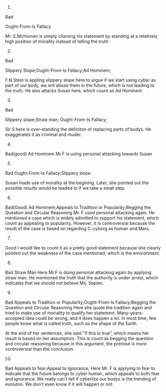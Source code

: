 1. 
Bad

Ought-From-Is Fallacy

Mr. S.McHuman is simply cliaming his statement by standing at a relatively high position of morality instead of telling the truth.

2.
Bad

Slippery Slope;Ought-From-Is Fallacy;Ad Hominem;


F.N.Stein is appling slippery slope here to argue if we start using cyber as part of our body, we will abuse them in the future, which is not leading to the truth. He also attacks Susan here, which count as Ad Hominem.

3.
Bad

Slippery slope;Straw man; Ought-From-Is Fallacy;

Sir S here is over-standing the definiton of replacing parts of bodys. He exaggerates it as criminal and muder.

4.
Bad(good)
Ad Hominem
Mr.F is using personal attacking towards Susan

5.
Bad
Ought-From-Is Fallacy;Slippery slope

Susan made use of morality at the begining. Later, she pointed out the possible results would be leaded to if we take a small step.

6.
Bad(Good)
Ad Hominem;Appeals to Tradition or Popularity;Begging the Question and Circular Reasoning
Mr. F used personal attacking again. He mentioned a case which is widely admitted to support his statement, which count as appealing to popularity. However, it is controversial because the result of the case is based on regarding C-cyborg as human and Mars.

7.
Good
I would like to count it as a pretty good statement because she clearly pointed out the weakness of the case mentioned, which is the environment.

8.
Bad
Straw Man
Here Mr.F is doing personal attacking again by applying straw man. He mentioned the truth that the authority is under arrest, which indicates that we should not believe Ms. Sapien.

9.
Bad
Appeals to Tradition or Popularity;Ought-From-Is Fallacy;Begging the Question and Circular Reasoning
Here she quote the tradition again and tried to make use of moriality to qualify her statement. Many-years-accepted idea could be wrong, and it does happen a lot. In most time, few people know what is called truth, such as the shape of the Earth.

At the end of her sentences, she said "if this is true", which means her result is based on her assumption. This is count as begging the question and circular reasoning because in this argument, the premise is more controversial than the conclusion.

10.
Bad
Appeals to fear;Appeal to Ignorance;
Here Mr. F is applying to fear to indicate that the future belongs to cyber human, which appeals to both fear and ignorance. We really can't tell if cyberlize our bodys is the trending of evoluton. We don't even know if it will happen or not. 

